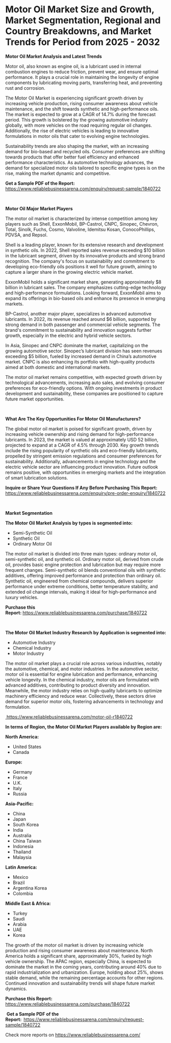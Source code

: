 <p><h1>Motor Oil Market Size and Growth, Market Segmentation, Regional and Country Breakdowns, and Market Trends for Period from 2025 -  2032</h1></p><p><strong>Motor Oil Market Analysis and Latest Trends</strong></p>
<p><p>Motor oil, also known as engine oil, is a lubricant used in internal combustion engines to reduce friction, prevent wear, and ensure optimal performance. It plays a crucial role in maintaining the longevity of engine components by lubricating moving parts, transferring heat, and preventing rust and corrosion.</p><p>The Motor Oil Market is experiencing significant growth driven by increasing vehicle production, rising consumer awareness about vehicle maintenance, and the shift towards synthetic and high-performance oils. The market is expected to grow at a CAGR of 14.7% during the forecast period. This growth is bolstered by the growing automotive industry globally, with more vehicles on the road requiring regular oil changes. Additionally, the rise of electric vehicles is leading to innovative formulations in motor oils that cater to evolving engine technologies.</p><p>Sustainability trends are also shaping the market, with an increasing demand for bio-based and recycled oils. Consumer preferences are shifting towards products that offer better fuel efficiency and enhanced performance characteristics. As automotive technology advances, the demand for specialized motor oils tailored to specific engine types is on the rise, making the market dynamic and competitive.</p></p>
<p><strong>Get a Sample PDF of the Report:&nbsp;</strong> <a href="https://www.reliablebusinessarena.com/enquiry/request-sample/1840722?utm_campaign=3346&utm_medium=2&utm_source=Github&utm_content=ia&utm_term=01042025&utm_id=motor-oil">https://www.reliablebusinessarena.com/enquiry/request-sample/1840722</a></p>
<p>&nbsp;</p>
<p><strong>Motor Oil Major Market Players</strong></p>
<p><p>The motor oil market is characterized by intense competition among key players such as Shell, ExxonMobil, BP-Castrol, CNPC, Sinopec, Chevron, Total, Sinolk, Fuchs, Cosmo, Valvoline, Idemitsu Kosan, ConocoPhillips, PDVSA, and Repsol. </p><p>Shell is a leading player, known for its extensive research and development in synthetic oils. In 2022, Shell reported sales revenue exceeding $10 billion in the lubricant segment, driven by its innovative products and strong brand recognition. The company's focus on sustainability and commitment to developing eco-friendly oils positions it well for future growth, aiming to capture a larger share in the growing electric vehicle market.</p><p>ExxonMobil holds a significant market share, generating approximately $8 billion in lubricant sales. The company emphasizes cutting-edge technology and high-performance formulations. Looking forward, ExxonMobil aims to expand its offerings in bio-based oils and enhance its presence in emerging markets.</p><p>BP-Castrol, another major player, specializes in advanced automotive lubricants. In 2022, its revenue reached around $6 billion, supported by strong demand in both passenger and commercial vehicle segments. The brand's commitment to sustainability and innovation suggests further growth, especially in the electric and hybrid vehicle sectors.</p><p>In Asia, Sinopec and CNPC dominate the market, capitalizing on the growing automotive sector. Sinopec’s lubricant division has seen revenues exceeding $5 billion, fueled by increased demand in China’s automotive market. CNPC is also enhancing its portfolio with high-quality products aimed at both domestic and international markets.</p><p>The motor oil market remains competitive, with expected growth driven by technological advancements, increasing auto sales, and evolving consumer preferences for eco-friendly options. With ongoing investments in product development and sustainability, these companies are positioned to capture future market opportunities.</p></p>
<p>&nbsp;</p>
<p><strong>What Are The Key Opportunities For Motor Oil Manufacturers?</strong></p>
<p><p>The global motor oil market is poised for significant growth, driven by increasing vehicle ownership and rising demand for high-performance lubricants. In 2023, the market is valued at approximately USD 52 billion, projected to expand at a CAGR of 4.5% through 2030. Key growth trends include the rising popularity of synthetic oils and eco-friendly lubricants, propelled by stringent emission regulations and consumer preferences for sustainability. Additionally, advancements in engine technology and the electric vehicle sector are influencing product innovation. Future outlook remains positive, with opportunities in emerging markets and the integration of smart lubrication solutions.</p></p>
<p><strong>Inquire or Share Your Questions If Any Before Purchasing This Report:</strong> <a href="https://www.reliablebusinessarena.com/enquiry/pre-order-enquiry/1840722?utm_campaign=3346&utm_medium=2&utm_source=Github&utm_content=ia&utm_term=01042025&utm_id=motor-oil">https://www.reliablebusinessarena.com/enquiry/pre-order-enquiry/1840722</a></p>
<p>&nbsp;</p>
<p><strong>Market Segmentation</strong></p>
<p><strong>The Motor Oil Market Analysis by types is segmented into:</strong></p>
<p><ul><li>Semi-Synthetic Oil</li><li>Synthetic Oil</li><li>Ordinary Motor Oil</li></ul></p>
<p><p>The motor oil market is divided into three main types: ordinary motor oil, semi-synthetic oil, and synthetic oil. Ordinary motor oil, derived from crude oil, provides basic engine protection and lubrication but may require more frequent changes. Semi-synthetic oil blends conventional oils with synthetic additives, offering improved performance and protection than ordinary oil. Synthetic oil, engineered from chemical compounds, delivers superior performance under extreme conditions, better temperature stability, and extended oil change intervals, making it ideal for high-performance and luxury vehicles.</p></p>
<p><strong>Purchase this Report:&nbsp;</strong><a href="https://www.reliablebusinessarena.com/purchase/1840722?utm_campaign=3346&utm_medium=2&utm_source=Github&utm_content=ia&utm_term=01042025&utm_id=motor-oil">https://www.reliablebusinessarena.com/purchase/1840722</a></p>
<p>&nbsp;</p>
<p><strong>The Motor Oil Market Industry Research by Application is segmented into:</strong></p>
<p><ul><li>Automotive Industry</li><li>Chemical Industry</li><li>Motor Industry</li></ul></p>
<p><p>The motor oil market plays a crucial role across various industries, notably the automotive, chemical, and motor industries. In the automotive sector, motor oil is essential for engine lubrication and performance, enhancing vehicle longevity. In the chemical industry, motor oils are formulated with advanced additives, contributing to product diversity and innovation. Meanwhile, the motor industry relies on high-quality lubricants to optimize machinery efficiency and reduce wear. Collectively, these sectors drive demand for superior motor oils, fostering advancements in technology and formulation.</p></p>
<p><a href="https://www.reliablebusinessarena.com/motor-oil-r1840722?utm_campaign=3346&utm_medium=2&utm_source=Github&utm_content=ia&utm_term=01042025&utm_id=motor-oil">&nbsp;https://www.reliablebusinessarena.com/motor-oil-r1840722</a></p>
<p><strong>In terms of Region, the Motor Oil Market Players available by Region are:</strong></p>
<p>
    <p> <strong> North America: </strong>
        <ul>
            <li>United States</li>
            <li>Canada</li>
        </ul>
        </p> 
    <p> <strong> Europe: </strong>
        <ul>
            <li>Germany</li>
            <li>France</li>
            <li>U.K.</li>
            <li>Italy</li>
            <li>Russia</li>
        </ul>
        </p> 
    <p> <strong> Asia-Pacific: </strong>
        <ul>
            <li>China</li>
            <li>Japan</li>
            <li>South Korea</li>
            <li>India</li>
            <li>Australia</li>
            <li>China Taiwan</li>
            <li>Indonesia</li>
            <li>Thailand</li>
            <li>Malaysia</li>
        </ul>
        </p> 
    <p> <strong> Latin America: </strong>
        <ul>
            <li>Mexico</li>
            <li>Brazil</li>
            <li>Argentina Korea</li>
            <li>Colombia</li>
        </ul>
        </p> 
    <p> <strong> Middle East & Africa: </strong>
        <ul>
            <li>Turkey</li>
            <li>Saudi</li>
            <li>Arabia</li>
            <li>UAE</li>
            <li>Korea</li>
        </ul>
    </p>
    </p>
<p><p>The growth of the motor oil market is driven by increasing vehicle production and rising consumer awareness about maintenance. North America holds a significant share, approximately 30%, fueled by high vehicle ownership. The APAC region, especially China, is expected to dominate the market in the coming years, contributing around 40% due to rapid industrialization and urbanization. Europe, holding about 25%, shows stable demand, while the remaining percentage accounts for other regions. Continued innovation and sustainability trends will shape future market dynamics.</p></p>
<p><strong>Purchase this Report: </strong><a href="https://www.reliablebusinessarena.com/purchase/1840722?utm_campaign=3346&utm_medium=2&utm_source=Github&utm_content=ia&utm_term=01042025&utm_id=motor-oil">https://www.reliablebusinessarena.com/purchase/1840722</a></p>
<p>&nbsp;<strong>Get a Sample PDF of the Report:&nbsp;&nbsp;</strong><a href="https://www.reliablebusinessarena.com/enquiry/request-sample/1840722?utm_campaign=3346&utm_medium=2&utm_source=Github&utm_content=ia&utm_term=01042025&utm_id=motor-oil">https://www.reliablebusinessarena.com/enquiry/request-sample/1840722</a></p>
<p><strong></strong></p>
<p>Check more reports on <a href="https://www.reliablebusinessarena.com/?utm_campaign=3346&utm_medium=2&utm_source=Github&utm_content=ia&utm_term=01042025&utm_id=motor-oil">https://www.reliablebusinessarena.com/</a></p>